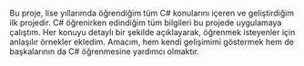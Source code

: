 Bu proje, lise yıllarımda öğrendiğim tüm C# konularını içeren ve geliştirdiğim ilk projedir. C# öğrenirken edindiğim tüm bilgileri bu projede uygulamaya çalıştım. Her konuyu detaylı bir şekilde açıklayarak, öğrenmek isteyenler için anlaşılır örnekler ekledim. Amacım, hem kendi gelişimimi göstermek hem de başkalarının da C# öğrenmesine yardımcı olmaktır.
